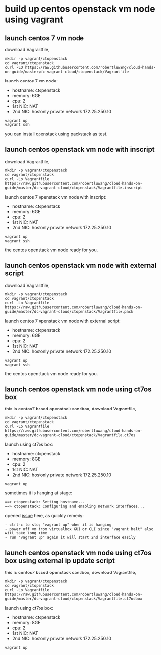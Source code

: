 # build up centos openstack vm node using vagrant

## launch centos 7 vm node 
download Vagrantfile, 
```
mkdir -p vagrant/ctopenstack
cd vagrant/ctopenstack
curl -LO https://raw.githubusercontent.com/robertluwang/cloud-hands-on-guide/master/dc-vagrant-cloud/ctopenstack/Vagrantfile
```
launch centos 7 vm node:
- hostname: ctopenstack
- memory: 6GB
- cpu: 2
- 1st NIC: NAT
- 2nd NIC: hostonly private network  172.25.250.10
```
vagrant up
vagrant ssh
```
you can install openstack using packstack as test.

## launch centos openstack vm node with inscript
download Vagrantfile, 
```
mkdir -p vagrant/ctopenstack
cd vagrant/ctopenstack
curl -Lo Vagrantfile https://raw.githubusercontent.com/robertluwang/cloud-hands-on-guide/master/dc-vagrant-cloud/ctopenstack/Vagrantfile.inscript
```
launch centos 7 openstack vm node with inscript:
- hostname: ctopenstack
- memory: 6GB
- cpu: 2
- 1st NIC: NAT
- 2nd NIC: hostonly private network  172.25.250.10
```
vagrant up
vagrant ssh
```
the centos openstack vm node ready for you.

## launch centos openstack vm node with external script
download Vagrantfile, 
```
mkdir -p vagrant/ctopenstack
cd vagrant/ctopenstack
curl -Lo Vagrantfile https://raw.githubusercontent.com/robertluwang/cloud-hands-on-guide/master/dc-vagrant-cloud/ctopenstack/Vagrantfile.pack
```
launch centos 7 openstack vm node with external script:
- hostname: ctopenstack
- memory: 6GB
- cpu: 2
- 1st NIC: NAT
- 2nd NIC: hostonly private network  172.25.250.10
```
vagrant up
vagrant ssh
```
the centos openstack vm node ready for you.

## launch centos openstack vm node using ct7os box
this is centos7 based openstack sandbox, download Vagrantfile,
```
mkdir -p vagrant/ctopenstack
cd vagrant/ctopenstack
curl -Lo Vagrantfile https://raw.githubusercontent.com/robertluwang/cloud-hands-on-guide/master/dc-vagrant-cloud/ctopenstack/Vagrantfile.ct7os
```
launch using ct7os box:
- hostname: ctopenstack
- memory: 8GB
- cpu: 2
- 1st NIC: NAT
- 2nd NIC: hostonly private network  172.25.250.10
```
vagrant up
```
sometimes it is hanging at stage:
```
==> ctopenstack: Setting hostname...
==> ctopenstack: Configuring and enabling network interfaces...
```
opened [issue](https://github.com/hashicorp/vagrant/issues/9443) here, as quickly remedy:
```
- ctrl-c to stop "vagrant up" when it is hanging
- power off vm from virtualbox GUI or CLI since "vagrant halt" also will take long time
- run "vagrant up" again it will start 2nd interface easily
```
## launch centos openstack vm node using ct7os box using external ip update script
this is centos7 based openstack sandbox, download Vagrantfile,
```
mkdir -p vagrant/ctopenstack
cd vagrant/ctopenstack
curl -Lo Vagrantfile https://raw.githubusercontent.com/robertluwang/cloud-hands-on-guide/master/dc-vagrant-cloud/ctopenstack/Vagrantfile.ct7osbox
```
launch using ct7os box:
- hostname: ctopenstack
- memory: 8GB
- cpu: 2
- 1st NIC: NAT
- 2nd NIC: hostonly private network  172.25.250.10
```
vagrant up
```



